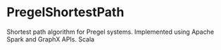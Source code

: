 PregelShortestPath
==================

Shortest path algorithm for Pregel systems. Implemented using Apache Spark and GraphX APIs. Scala
